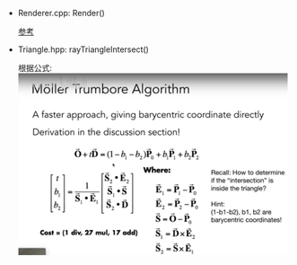 - Renderer.cpp: Render()

  [参考](https://www.scratchapixel.com/lessons/3d-basic-rendering/ray-tracing-generating-camera-rays/generating-camera-rays)

- Triangle.hpp: rayTriangleIntersect()

    根据公式:
  ![](images/rayTriangleIntersect.png)